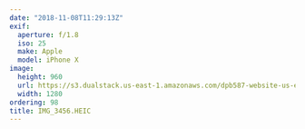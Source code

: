 ```yaml
---
date: "2018-11-08T11:29:13Z"
exif:
  aperture: f/1.8
  iso: 25
  make: Apple
  model: iPhone X
image:
  height: 960
  url: https://s3.dualstack.us-east-1.amazonaws.com/dpb587-website-us-east-1/asset/gallery/2018-europe-trip/af9a135e-5a14-7073-4cb6-e0995d26101e~1280.jpg
  width: 1280
ordering: 98
title: IMG_3456.HEIC
---
```

